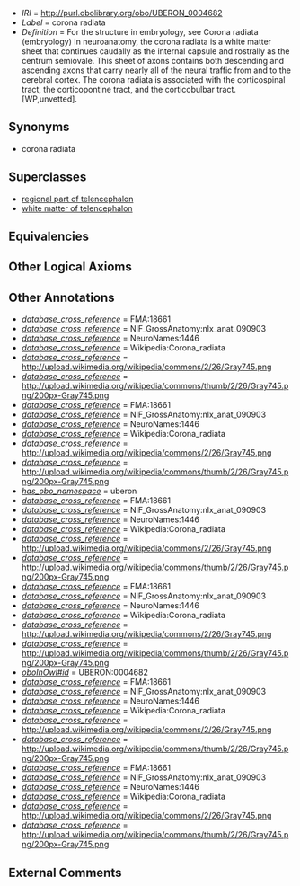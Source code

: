  * *IRI* = http://purl.obolibrary.org/obo/UBERON_0004682
 * *Label* = corona radiata
 * *Definition* = For the structure in embryology, see Corona radiata (embryology) In neuroanatomy, the corona radiata is a white matter sheet that continues caudally as the internal capsule and rostrally as the centrum semiovale. This sheet of axons contains both descending and ascending axons that carry nearly all of the neural traffic from and to the cerebral cortex. The corona radiata is associated with the corticospinal tract, the corticopontine tract, and the corticobulbar tract. [WP,unvetted].

## Synonyms

 * corona radiata

## Superclasses

 * [regional part of telencephalon](../../UBERON/91/UBERON_0002791.md)
 * [white matter of telencephalon](../../UBERON/99/UBERON_0011299.md)

## Equivalencies


## Other Logical Axioms


## Other Annotations

 * *[database_cross_reference](../../ef/oboInOwl#hasDbXref.md)* = FMA:18661
 * *[database_cross_reference](../../ef/oboInOwl#hasDbXref.md)* = NIF_GrossAnatomy:nlx_anat_090903
 * *[database_cross_reference](../../ef/oboInOwl#hasDbXref.md)* = NeuroNames:1446
 * *[database_cross_reference](../../ef/oboInOwl#hasDbXref.md)* = Wikipedia:Corona_radiata
 * *[database_cross_reference](../../ef/oboInOwl#hasDbXref.md)* = http://upload.wikimedia.org/wikipedia/commons/2/26/Gray745.png
 * *[database_cross_reference](../../ef/oboInOwl#hasDbXref.md)* = http://upload.wikimedia.org/wikipedia/commons/thumb/2/26/Gray745.png/200px-Gray745.png
 * *[database_cross_reference](../../ef/oboInOwl#hasDbXref.md)* = FMA:18661
 * *[database_cross_reference](../../ef/oboInOwl#hasDbXref.md)* = NIF_GrossAnatomy:nlx_anat_090903
 * *[database_cross_reference](../../ef/oboInOwl#hasDbXref.md)* = NeuroNames:1446
 * *[database_cross_reference](../../ef/oboInOwl#hasDbXref.md)* = Wikipedia:Corona_radiata
 * *[database_cross_reference](../../ef/oboInOwl#hasDbXref.md)* = http://upload.wikimedia.org/wikipedia/commons/2/26/Gray745.png
 * *[database_cross_reference](../../ef/oboInOwl#hasDbXref.md)* = http://upload.wikimedia.org/wikipedia/commons/thumb/2/26/Gray745.png/200px-Gray745.png
 * *[has_obo_namespace](../../ce/oboInOwl#hasOBONamespace.md)* = uberon
 * *[database_cross_reference](../../ef/oboInOwl#hasDbXref.md)* = FMA:18661
 * *[database_cross_reference](../../ef/oboInOwl#hasDbXref.md)* = NIF_GrossAnatomy:nlx_anat_090903
 * *[database_cross_reference](../../ef/oboInOwl#hasDbXref.md)* = NeuroNames:1446
 * *[database_cross_reference](../../ef/oboInOwl#hasDbXref.md)* = Wikipedia:Corona_radiata
 * *[database_cross_reference](../../ef/oboInOwl#hasDbXref.md)* = http://upload.wikimedia.org/wikipedia/commons/2/26/Gray745.png
 * *[database_cross_reference](../../ef/oboInOwl#hasDbXref.md)* = http://upload.wikimedia.org/wikipedia/commons/thumb/2/26/Gray745.png/200px-Gray745.png
 * *[database_cross_reference](../../ef/oboInOwl#hasDbXref.md)* = FMA:18661
 * *[database_cross_reference](../../ef/oboInOwl#hasDbXref.md)* = NIF_GrossAnatomy:nlx_anat_090903
 * *[database_cross_reference](../../ef/oboInOwl#hasDbXref.md)* = NeuroNames:1446
 * *[database_cross_reference](../../ef/oboInOwl#hasDbXref.md)* = Wikipedia:Corona_radiata
 * *[database_cross_reference](../../ef/oboInOwl#hasDbXref.md)* = http://upload.wikimedia.org/wikipedia/commons/2/26/Gray745.png
 * *[database_cross_reference](../../ef/oboInOwl#hasDbXref.md)* = http://upload.wikimedia.org/wikipedia/commons/thumb/2/26/Gray745.png/200px-Gray745.png
 * *[oboInOwl#id](../../id/oboInOwl#id.md)* = UBERON:0004682
 * *[database_cross_reference](../../ef/oboInOwl#hasDbXref.md)* = FMA:18661
 * *[database_cross_reference](../../ef/oboInOwl#hasDbXref.md)* = NIF_GrossAnatomy:nlx_anat_090903
 * *[database_cross_reference](../../ef/oboInOwl#hasDbXref.md)* = NeuroNames:1446
 * *[database_cross_reference](../../ef/oboInOwl#hasDbXref.md)* = Wikipedia:Corona_radiata
 * *[database_cross_reference](../../ef/oboInOwl#hasDbXref.md)* = http://upload.wikimedia.org/wikipedia/commons/2/26/Gray745.png
 * *[database_cross_reference](../../ef/oboInOwl#hasDbXref.md)* = http://upload.wikimedia.org/wikipedia/commons/thumb/2/26/Gray745.png/200px-Gray745.png
 * *[database_cross_reference](../../ef/oboInOwl#hasDbXref.md)* = FMA:18661
 * *[database_cross_reference](../../ef/oboInOwl#hasDbXref.md)* = NIF_GrossAnatomy:nlx_anat_090903
 * *[database_cross_reference](../../ef/oboInOwl#hasDbXref.md)* = NeuroNames:1446
 * *[database_cross_reference](../../ef/oboInOwl#hasDbXref.md)* = Wikipedia:Corona_radiata
 * *[database_cross_reference](../../ef/oboInOwl#hasDbXref.md)* = http://upload.wikimedia.org/wikipedia/commons/2/26/Gray745.png
 * *[database_cross_reference](../../ef/oboInOwl#hasDbXref.md)* = http://upload.wikimedia.org/wikipedia/commons/thumb/2/26/Gray745.png/200px-Gray745.png

## External Comments

